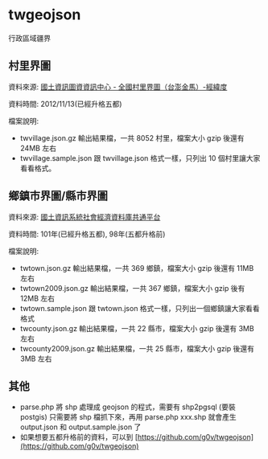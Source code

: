 twgeojson
=========

行政區域疆界

村里界圖
--------
資料來源: [國土資訊圖資資訊中心 - 全國村里界圖（台澎金馬）-經緯度](http://tgos.nat.gov.tw/tgos/Web/Metadata/TGOS_MetaData_View.aspx?MID=36646&SHOW_BACK_BUTTON=false)

資料時間: 2012/11/13(已經升格五都)

檔案說明:
- twvillage.json.gz 輸出結果檔，一共 8052 村里，檔案大小 gzip 後還有 24MB 左右
- twvillage.sample.json 跟 twvillage.json 格式一樣，只列出 10 個村里讓大家看看格式。

鄉鎮市界圖/縣市界圖
-------------------
資料來源: [國土資訊系統社會經濟資料庫共通平台](http://segis.moi.gov.tw/STAT/Web/Platform/Product/STAT_ProductFreeList.aspx)

資料時間: 101年(已經升格五都), 98年(五都升格前)

檔案說明:
- twtown.json.gz 輸出結果檔，一共 369 鄉鎮，檔案大小 gzip 後還有 11MB 左右
- twtown2009.json.gz 輸出結果檔，一共 367 鄉鎮，檔案大小 gzip 後有 12MB 左右
- twtown.sample.json 跟 twtown.json 格式一樣，只列出一個鄉鎮讓大家看看格式
- twcounty.json.gz 輸出結果檔，一共 22 縣市，檔案大小 gzip 後還有 3MB 左右
- twcounty2009.json.gz 輸出結果檔，一共 25 縣市，檔案大小 gzip 後還有 3MB 左右

其他
----
- parse.php 將 shp 處理成 geojson 的程式，需要有 shp2pgsql (要裝 postgis)
  只需要將 shp 檔抓下來，再用 parse.php xxx.shp 就會產生 output.json 和 output.sample.json 了
- 如果想要五都升格前的資料，可以到 [https://github.com/g0v/twgeojson](https://github.com/g0v/twgeojson)

